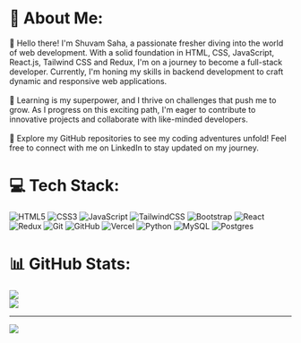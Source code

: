 # 💫 About Me:
👋 Hello there! I'm Shuvam Saha, a passionate fresher diving into the world of web development. With a solid foundation in HTML, CSS, JavaScript, React.js, Tailwind CSS and Redux, I'm on a journey to become a full-stack developer. Currently, I'm honing my skills in backend development to craft dynamic and responsive web applications.<br><br>🌱 Learning is my superpower, and I thrive on challenges that push me to grow. As I progress on this exciting path, I'm eager to contribute to innovative projects and collaborate with like-minded developers.<br><br>🚀 Explore my GitHub repositories to see my coding adventures unfold! Feel free to connect with me on LinkedIn to stay updated on my journey.


# 💻 Tech Stack:
![HTML5](https://img.shields.io/badge/html5-%23E34F26.svg?style=for-the-badge&logo=html5&logoColor=white) ![CSS3](https://img.shields.io/badge/css3-%231572B6.svg?style=for-the-badge&logo=css3&logoColor=white) ![JavaScript](https://img.shields.io/badge/javascript-%23323330.svg?style=for-the-badge&logo=javascript&logoColor=%23F7DF1E) ![TailwindCSS](https://img.shields.io/badge/tailwindcss-%2338B2AC.svg?style=for-the-badge&logo=tailwind-css&logoColor=white) ![Bootstrap](https://img.shields.io/badge/bootstrap-%238511FA.svg?style=for-the-badge&logo=bootstrap&logoColor=white) ![React](https://img.shields.io/badge/react-%2320232a.svg?style=for-the-badge&logo=react&logoColor=%2361DAFB) ![Redux](https://img.shields.io/badge/redux-%23593d88.svg?style=for-the-badge&logo=redux&logoColor=white) ![Git](https://img.shields.io/badge/git-%23F05033.svg?style=for-the-badge&logo=git&logoColor=white) ![GitHub](https://img.shields.io/badge/github-%23121011.svg?style=for-the-badge&logo=github&logoColor=white) ![Vercel](https://img.shields.io/badge/vercel-%23000000.svg?style=for-the-badge&logo=vercel&logoColor=white) ![Python](https://img.shields.io/badge/python-3670A0?style=for-the-badge&logo=python&logoColor=ffdd54) ![MySQL](https://img.shields.io/badge/mysql-%2300000f.svg?style=for-the-badge&logo=mysql&logoColor=white) ![Postgres](https://img.shields.io/badge/postgres-%23316192.svg?style=for-the-badge&logo=postgresql&logoColor=white)

# 📊 GitHub Stats:
![](https://github-readme-stats.vercel.app/api?username=Shuvam-2000&theme=dark&hide_border=false&include_all_commits=false&count_private=false)<br/>
![](https://github-readme-streak-stats.herokuapp.com/?user=Shuvam-2000&theme=dark&hide_border=false)<br/>



---
[![](https://visitcount.itsvg.in/api?id=Shuvam-2000&icon=0&color=0)](https://visitcount.itsvg.in)



